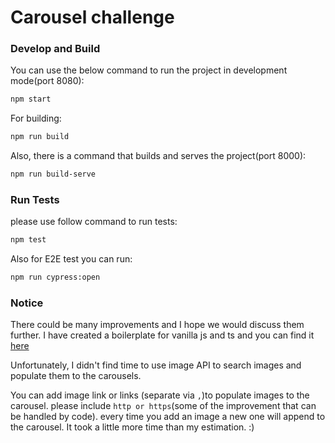 # Carousel challenge 

### Develop and Build

You can use the below command to run the project in development mode(port 8080):
```bash
npm start
```
For building:
```bash
npm run build
```
Also, there is a command that builds and serves the project(port 8000):
```bash 
npm run build-serve
```

### Run Tests 
please use follow command to run tests:

```bash
npm test
```
Also for E2E test you can run:
```bash 
npm run cypress:open
```
### Notice
There could be many improvements and I hope we would discuss them further.
I have created a boilerplate for vanilla js and ts and you can find it [here](https://github.com/alireza-mh/Vanilla-js-ts-boilerplate)

Unfortunately, I didn't find time to use image API to search images and populate them to the carousels.

You can add image link or links (separate via `,`)to populate images to the carousel.
please include `http or https`(some of the improvement that can be handled by code).
every time you add an image a new one will append to the carousel.
It took a little more time than my estimation. :)
